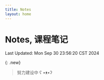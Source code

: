 ```yaml
---
title: Notes
layout: home
---
```

# Notes, 课程笔记

Last Updated: Mon Sep 30 23:56:20 CST 2024

{: .new}
> 努力建设中 ʕ •ᴥ•ʔ
